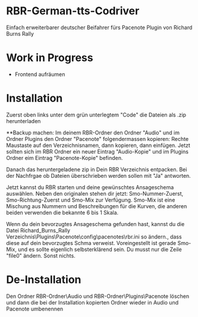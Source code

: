 # RBR-German-tts-Codriver
Einfach erweiterbarer deutscher Beifahrer fürs Pacenote Plugin von Richard Burns Rally
# Work in Progress
- Frontend aufräumen

# Installation

Zuerst oben links unter dem grün unterlegtem "Code" die Dateien als .zip herunterladen

**Backup machen: Im deinem RBR-Ordner den Ordner "Audio" und im Ordner Plugins den Ordner "Pacenote" folgendermassen kopieren: Rechte Maustaste auf den Verzeichnisnamen, dann kopieren, dann einfügen. Jetzt sollten sich im RBR Ordner ein neuer Eintrag "Audio-Kopie" und im Plugins Ordner eim Eintrag "Pacenote-Kopie" befinden.

Danach das heruntergeladene zip in Dein RBR Verzeichnis entpacken. Bei der Nachfrgae ob Dateien überschrieben werden sollen mit "Ja" antworten.

Jetzt kannst du RBR starten und deine gewünschtes Ansageschema auswählen. Neben den originalen stehen dir jetzt: Smo-Nummer-Zuerst, Smo-Richtung-Zuerst und Smo-Mix zur Verfügung. Smo-Mix ist eine Mischung aus Nummern und Beschreibungen für die Kurven, die anderen beiden verwenden die bekannte 6 bis 1 Skala.

Wenn du dein bevorzugtes Ansageschema gefunden hast, kannst du die Datei Richard_Burns_Rally Verzeichnis\Plugins\Pacenote\config\pacenotes\rbr.ini so ändern., dass diese auf dein bevorzugtes Schma verweist. Voreingestellt ist gerade Smo-Mix, und es sollte eigenlich selbsterklärend sein. Du musst nur die Zeile "file0" ändern. Sonst nichts. 

# De-Installation
Den Ordner RBR-Ordner\Audio und RBR-Ordner\Plugins\Pacenote löschen und dann die bei der Installation kopierten Ordner wieder in Audio und Pacenote umbenennen
